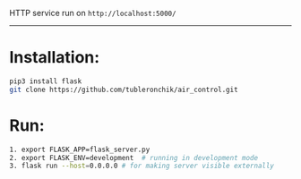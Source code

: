 HTTP service run on `http://localhost:5000/`
***
# Installation:
```bash
pip3 install flask
git clone https://github.com/tubleronchik/air_control.git
```

# Run:
```bash
1. export FLASK_APP=flask_server.py
2. export FLASK_ENV=development  # running in development mode
3. flask run --host=0.0.0.0 # for making server visible externally
```
